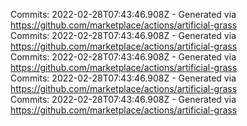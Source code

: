 Commits: 2022-02-28T07:43:46.908Z - Generated via https://github.com/marketplace/actions/artificial-grass
<br>
Commits: 2022-02-28T07:43:46.908Z - Generated via https://github.com/marketplace/actions/artificial-grass
<br>
Commits: 2022-02-28T07:43:46.908Z - Generated via https://github.com/marketplace/actions/artificial-grass
<br>
Commits: 2022-02-28T07:43:46.908Z - Generated via https://github.com/marketplace/actions/artificial-grass
<br>
Commits: 2022-02-28T07:43:46.908Z - Generated via https://github.com/marketplace/actions/artificial-grass
<br>
